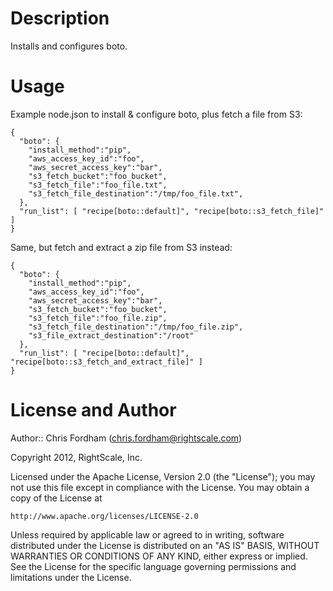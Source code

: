 Description
===========

Installs and configures boto.

Usage
=====

Example node.json to install & configure boto, plus fetch a file from S3:

	{
	  "boto": {
	    "install_method":"pip",
	    "aws_access_key_id":"foo",
	    "aws_secret_access_key":"bar",
	    "s3_fetch_bucket":"foo_bucket",
	    "s3_fetch_file":"foo_file.txt",
	    "s3_fetch_file_destination":"/tmp/foo_file.txt",
	  },
	  "run_list": [ "recipe[boto::default]", "recipe[boto::s3_fetch_file]" ]
	}

Same, but fetch and extract a zip file from S3 instead:

	{
	  "boto": {
	    "install_method":"pip",
	    "aws_access_key_id":"foo",
	    "aws_secret_access_key":"bar",
	    "s3_fetch_bucket":"foo_bucket",
	    "s3_fetch_file":"foo_file.zip",
	    "s3_fetch_file_destination":"/tmp/foo_file.zip",
	    "s3_file_extract_destination":"/root"
	  },
	  "run_list": [ "recipe[boto::default]", "recipe[boto::s3_fetch_and_extract_file]" ]
	}

License and Author
==================

Author:: Chris Fordham (<chris.fordham@rightscale.com>)

Copyright 2012, RightScale, Inc.

Licensed under the Apache License, Version 2.0 (the "License");
you may not use this file except in compliance with the License.
You may obtain a copy of the License at

    http://www.apache.org/licenses/LICENSE-2.0

Unless required by applicable law or agreed to in writing, software
distributed under the License is distributed on an "AS IS" BASIS,
WITHOUT WARRANTIES OR CONDITIONS OF ANY KIND, either express or implied.
See the License for the specific language governing permissions and
limitations under the License.
